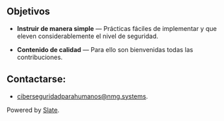 Objetivos
------------

* **Instruir de manera simple** — Prácticas fáciles de implementar y que eleven considerablemente el nivel de seguridad.

* **Contenido de calidad** — Para ello son bienvenidas todas las contribuciones.



Contactarse:
------------

- [ciberseguridadparahumanos@nmg.systems](mailto:ciberseguridadparahumanos@nmg.systems).



Powered by [Slate](https://slatedocs.github.io/slate/).
